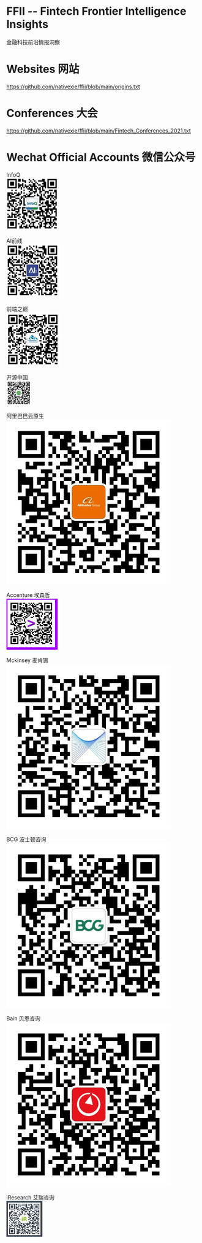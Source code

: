 # FFII -- Fintech Frontier Intelligence Insights
金融科技前沿情报洞察
# Websites 网站
https://github.com/nativexie/ffii/blob/main/origins.txt
# Conferences 大会
https://github.com/nativexie/ffii/blob/main/Fintech_Conferences_2021.txt
#
# Wechat Official Accounts 微信公众号
InfoQ  
![image](https://github.com/nativexie/ffii/blob/main/wechat_official_accounts/wechat_qrcode_infoq.png)  
  
AI前线  
![image](https://github.com/nativexie/ffii/blob/main/wechat_official_accounts/wechat_qrcode_AI%E5%89%8D%E7%BA%BF.png)  
  
前端之巅  
![image](https://github.com/nativexie/ffii/blob/main/wechat_official_accounts/wechat_qrcode_%E5%89%8D%E7%AB%AF%E4%B9%8B%E5%B7%85.png)  
  
开源中国  
![image](https://github.com/nativexie/ffii/blob/main/wechat_official_accounts/wechat_qrcode_oschina.jpg)  
  
阿里巴巴云原生  
![iamge](https://github.com/nativexie/ffii/blob/main/wechat_official_accounts/wechat_qrcode_%E9%98%BF%E9%87%8C%E5%B7%B4%E5%B7%B4%E4%BA%91%E5%8E%9F%E7%94%9F.jpg)  
  
Accenture 埃森哲  
![iamge](https://github.com/nativexie/ffii/blob/main/wechat_official_accounts/wechat_qrcode_Accenture.png)  
  
Mckinsey 麦肯锡  
![image](https://github.com/nativexie/ffii/blob/main/wechat_official_accounts/wechat_qrcode_Mckinsey.jpg)  
  
BCG 波士顿咨询  
![image](https://github.com/nativexie/ffii/blob/main/wechat_official_accounts/wechat_qrcode_BCG.jpg)  
  
Bain 贝恩咨询  
![iamge](https://github.com/nativexie/ffii/blob/main/wechat_official_accounts/wechat_qrcode_Bain.jpg)  
  
iResearch 艾瑞咨询  
![image](https://github.com/nativexie/ffii/blob/main/wechat_official_accounts/wechat_qrcode_%E8%89%BE%E7%91%9E%E5%92%A8%E8%AF%A2.png)  
  

